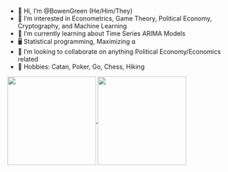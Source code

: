 - 👋 Hi, I’m @BowenGreen (He/Him/They)
- 👀 I’m interested in Econometrics, Game Theory, Political Economy, Cryptography, and Machine Learning
- 🌲 I’m currently learning about Time Series ARIMA Models
- 🖥️ Statistical programming, Maximizing ⍺
- 🧠 I’m looking to collaborate on anything Political Economy/Economics related
- 👾 Hobbies: Catan, Poker, Go, Chess, Hiking


<a href="https://github.com/BowenGreen/github-readme-stats">
  <img height=200 align="center" src="https://github-readme-stats.vercel.app/api?username=BowenGreen&rank_icon=github&theme=dark&custom_title=Statistics&card_width=320" />
</a>
<a href="https://github.com/NickCH-K/convoychat">
  <img height=200 align="center" src="https://github-readme-stats.vercel.app/api/top-langs?username=NickCH-K&theme=dark&layout=compact&hide_progress=true&langs_count=8&card_width=320" />
</a>
